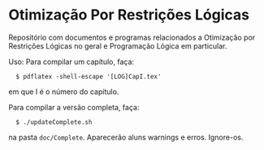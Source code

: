 Otimização Por Restrições Lógicas
==================


Repositório com documentos e programas relacionados
a Otimização por Restrições Lógicas no geral e Programação Lógica em particular.

Uso:
  Para compilar um capítulo, faça:
  ```
    $ pdflatex -shell-escape '[LOG]CapI.tex'
  ```
  em que I é o número do capítulo.

  Para compilar a versão completa, faça:
  ```
    $ ./updateComplete.sh
  ```
  na pasta `doc/Complete`. Aparecerão aluns warnings e erros. Ignore-os.
